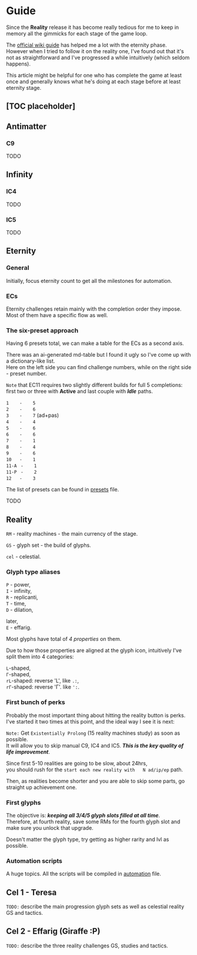 # Guide

Since the __Reality__ release it has become really tedious for me to keep
in memory all the gimmicks for each stage of the game loop.

The [official wiki guide](https://antimatter-dimensions.fandom.com/wiki/Guide)
has helped me a lot with the eternity phase.  
However when I tried to follow it on the reality one,
I've found out that it's not as straightforward and I've progressed
a while intuitively (which seldom happens).  

This article might be helpful for one who has complete the game at least
once and generally knows what he's doing at each stage before at least
eternity stage.

## [TOC placeholder]

## Antimatter

### C9

TODO

## Infinity

### IC4

TODO

### IC5

TODO

## Eternity

### General

Initially, focus eternity count to get all the milestones for automation.

### ECs

Eternity challenges retain mainly with the completion order they impose.  
Most of them have a specific flow as well.

### The six-preset approach

Having 6 presets total, we can make a table for the ECs as a second axis.

There was an ai-generated md-table but I found it ugly so I've come up with
a dictionary-like list.  
Here on the left side you can find challenge numbers,
while on the right side - preset number.

`Note` that EC11 requires two slightly different builds for full 5
completions:  
first two or three with __Active__ and last couple with
__*Idle*__ paths.

`1 ㅤㅤ-ㅤ ㅤ5`  
`2 ㅤㅤ-ㅤ ㅤ6`  
`3 ㅤㅤ-ㅤ ㅤ7` (ad+pas)  
`4ㅤㅤ -ㅤ ㅤ4`  
`5 ㅤㅤ-ㅤ ㅤ6`  
`6 ㅤㅤ-ㅤ ㅤ6`  
`7 ㅤㅤ-ㅤ ㅤ1`  
`8 ㅤㅤ-ㅤ ㅤ4`  
`9 ㅤㅤ-ㅤ ㅤ6`  
`10ㅤㅤ-ㅤ ㅤ1`  
`11-Aㅤ-ㅤㅤ 1`  
`11-Pㅤ-ㅤㅤ 2`  
`12ㅤㅤ-ㅤ ㅤ3`  

The list of presets can be found in [presets](presets.md) file.

TODO

## Reality

`RM` - reality machines - the main currency of the stage.

`GS` - glyph set - the build of glyphs.

`cel` - celestial.

### Glyph type aliases

`P` - power,  
`I` - infinity,  
`R` - replicanti,  
`T` - time,  
`D` - dilation,  

later,  
`E` - effarig.

Most glyphs have total of *4 properties* on them.

Due to how those properties are aligned at the glyph icon,
intuitively I've split them into 4 categories:

`L`-shaped,  
`Г`-shaped,  
`rL`-shaped: reverse 'L', like `.:`,  
`rГ`-shaped: reverse 'Г'. like `':`.

### First bunch of perks

Probably the most important thing about hitting the reality button
is perks.  
I've started it two times at this point, and the ideal way
I see it is next:

`Note:` Get `Existentially Prolong` (15 reality machines study)
as soon as possible.  
It will allow you to skip manual C9, IC4 and IC5.
__*This is the key quality of life improvement*__.

Since first 5-10 realities are going to be slow, about 24hrs,  
you should rush for the `start each new reality with  
N ad/ip/ep` path.

Then, as realities become shorter and you are able to skip some parts,
go straight up achievement one.

### First glyphs

The objective is: __*keeping all 3/4/5 glyph slots filled at all time*__.  
Therefore, at fourth reality, save some RMs for the fourth glyph slot
and make sure you unlock that upgrade.

Doesn't matter the glyph type, try getting as higher rarity and lvl
as possible.

### Automation scripts

A huge topics. All the scripts will be compiled in
[automation](.automation) file.

## Cel 1 - Teresa

`TODO:` describe the main progression glyph sets as well as celestial
reality GS and tactics.

## Cel 2 - Effarig (Giraffe :P)

`TODO:` describe the three reality challenges GS, studies and
tactics.
